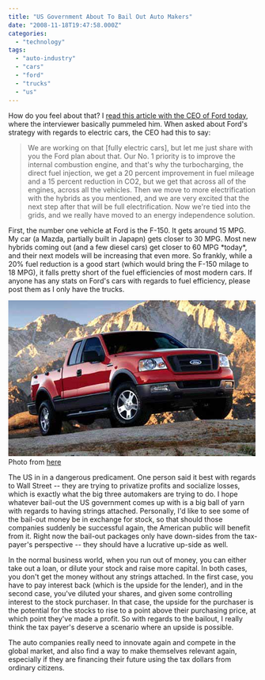 ```yaml
---
title: "US Government About To Bail Out Auto Makers"
date: "2008-11-18T19:47:58.000Z"
categories: 
  - "technology"
tags: 
  - "auto-industry"
  - "cars"
  - "ford"
  - "trucks"
  - "us"
---
```


<script src="http://digg.com/tools/diggthis.js" type="text/javascript"></script>

How do you feel about that? I [read this article with the CEO of Ford today](http://www.cnn.com/2008/US/11/18/mulally.automaker.bailout/index.html), where the interviewer basically pummeled him. When asked about Ford's strategy with regards to electric cars, the CEO had this to say:

> We are working on that \[fully electric cars\], but let me just share with you the Ford plan about that. Our No. 1 priority is to improve the internal combustion engine, and that's why the turbocharging, the direct fuel injection, we get a 20 percent improvement in fuel mileage and a 15 percent reduction in CO2, but we get that across all of the engines, across all the vehicles. Then we move to more electrification with the hybrids as you mentioned, and we are very excited that the next step after that will be full electrification. Now we're tied into the grids, and we really have moved to an energy independence solution.

First, the number one vehicle at Ford is the F-150. It gets around 15 MPG. My car (a Mazda, partially built in Japapn) gets closer to 30 MPG. Most new hybrids coming out (and a few diesel cars) get closer to 60 MPG \*today\*, and their next models will be increasing that even more. So frankly, while a 20% fuel reduction is a good start (which would bring the F-150 milage to 18 MPG), it falls pretty short of the fuel efficiencies of most modern cars. If anyone has any stats on Ford's cars with regards to fuel efficiency, please post them as I only have the trucks.

![Ford F-150](images/ford_f150.jpg) Photo from [here](http://inplacenews.wordpress.com/2008/05/14/ford-motors-takes-a-huge-hit/)

The US in in a dangerous predicament. One person said it best with regards to Wall Street -- they are trying to privatize profits and socialize losses, which is exactly what the big three automakers are trying to do. I hope whatever bail-out the US government comes up with is a big ball of yarn with regards to having strings attached. Personally, I'd like to see some of the bail-out money be in exchange for stock, so that should those companies suddenly be successful again, the American public will benefit from it. Right now the bail-out packages only have down-sides from the tax-payer's perspective -- they should have a lucrative up-side as well.

In the normal business world, when you run out of money, you can either take out a loan, or dilute your stock and raise more capital. In both cases, you don't get the money without any strings attached. In the first case, you have to pay interest back (which is the upside for the lender), and in the second case, you've diluted your shares, and given some controlling interest to the stock purchaser. In that case, the upside for the purchaser is the potential for the stocks to rise to a point above their purchasing price, at which point they've made a profit. So with regards to the bailout, I really think the tax payer's deserve a scenario where an upside is possible.

The auto companies really need to innovate again and compete in the global market, and also find a way to make themselves relevant again, especially if they are financing their future using the tax dollars from ordinary citizens.
